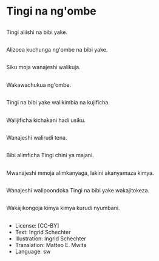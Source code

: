 # Tingi na ng'ombe

##
Tingi aliishi na bibi yake.

##
Alizoea kuchunga ng'ombe na bibi yake.

##
Siku moja wanajeshi walikuja.

##
Wakawachukua ng'ombe.

##
Tingi na bibi yake walikimbia na kujificha.

##
Walijificha kichakani hadi usiku.

##
Wanajeshi walirudi tena.

##
Bibi alimficha Tingi chini ya majani.

##
Mwanajeshi mmoja alimkanyaga, lakini akanyamaza kimya.

##
Wanajeshi walipoondoka Tingi na bibi yake wakajitokeza.

##
Wakajikongoja kimya kimya kurudi nyumbani.

##
* License: [CC-BY]
* Text: Ingrid Schechter
* Illustration: Ingrid Schechter
* Translation: Matteo E. Mwita
* Language: sw

